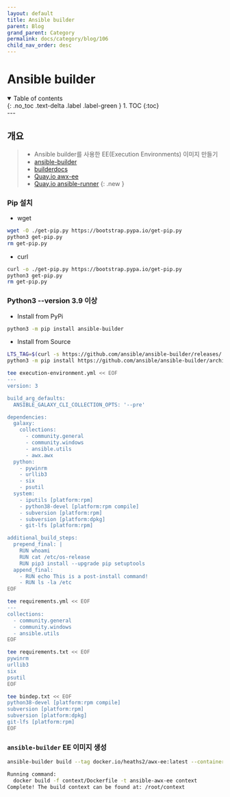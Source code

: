 ```yaml
---
layout: default
title: Ansible builder
parent: Blog
grand_parent: Category
permalink: docs/category/blog/106
child_nav_order: desc
---
```

# Ansible builder
<details open markdown="block">
  <summary>
    Table of contents
  </summary>
  {: .no_toc .text-delta .label .label-green }
1. TOC
{:toc}
</details>
---

## 개요

> - Ansible builder를 사용한 EE(Execution Environments) 이미지 만들기
> - [ansible-builder](https://github.com/ansible/ansible-builder)
> - [builderdocs](https://ansible.readthedocs.io/projects/builder/en/stable)
> - [Quay.io awx-ee](https://quay.io/repository/ansible/awx-ee?tab=tags&tag=latest)
> - [Quay.io ansible-runner](https://quay.io/repository/ansible/ansible-runner?tab=tags&tag=latest)
{: .new }

### Pip 설치

- wget

```bash
wget -O ./get-pip.py https://bootstrap.pypa.io/get-pip.py
python3 get-pip.py
rm get-pip.py
```

- curl

```bash
curl -o ./get-pip.py https://bootstrap.pypa.io/get-pip.py
python3 get-pip.py
rm get-pip.py
```

### Python3 --version 3.9 이상

- Install from PyPi

```bash
python3 -m pip install ansible-builder
```

- Install from Source

```bash
LTS_TAG=$(curl -s https://github.com/ansible/ansible-builder/releases/ | grep -o 'expanded_assets/.*' | sed 's/expanded_assets\///;s/" >//' | head -n 1)
python3 -m pip install https://github.com/ansible/ansible-builder/archive/"$LTS_TAG".zip
```

```bash
tee execution-environment.yml << EOF
---
version: 3

build_arg_defaults:
  ANSIBLE_GALAXY_CLI_COLLECTION_OPTS: '--pre'

dependencies:
  galaxy:
    collections:
      - community.general
      - community.windows
      - ansible.utils
      - awx.awx
  python:
    - pywinrm
    - urllib3
    - six
    - psutil
  system:
    - iputils [platform:rpm]
    - python38-devel [platform:rpm compile]
    - subversion [platform:rpm]
    - subversion [platform:dpkg]
    - git-lfs [platform:rpm]

additional_build_steps:
  prepend_final: |
    RUN whoami
    RUN cat /etc/os-release
    RUN pip3 install --upgrade pip setuptools
  append_final:
    - RUN echo This is a post-install command!
    - RUN ls -la /etc
EOF
```

```bash
tee requirements.yml << EOF
---
collections:
  - community.general
  - community.windows
  - ansible.utils
EOF
```

```bash
tee requirements.txt << EOF
pywinrm
urllib3
six
psutil
EOF
```

```bash
tee bindep.txt << EOF
python38-devel [platform:rpm compile]
subversion [platform:rpm]
subversion [platform:dpkg]
git-lfs [platform:rpm]
EOF
```

### `ansible-builder` EE 이미지 생성

```bash
ansible-builder build --tag docker.io/heaths2/awx-ee:latest --container-runtime docker --context ./context --file execution-environment.yml
```

```bash
Running command:
  docker build -f context/Dockerfile -t ansible-awx-ee context
Complete! The build context can be found at: /root/context
```
